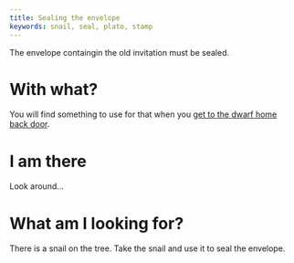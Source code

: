 ```yaml
---
title: Sealing the envelope
keywords: snail, seal, plato, stamp
---
```


The envelope containgin the old invitation must be sealed.

# With what?
You will find something to use for that when you [get to the dwarf home back door](150-dwarves-house.md).

# I am there
Look around...

# What am I looking for?
There is a snail on the tree. Take the snail and use it to seal the envelope.
